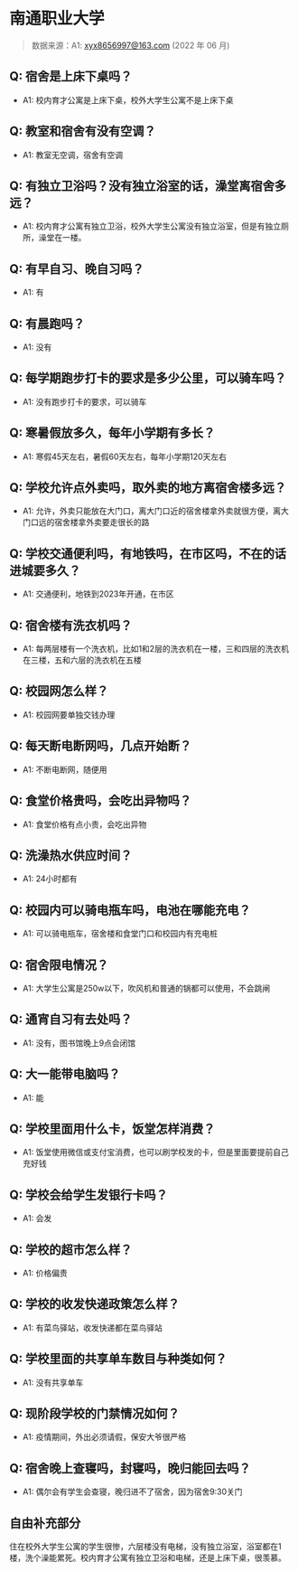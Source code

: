 # 南通职业大学

> 数据来源：A1: xyx8656997@163.com (2022 年 06 月)

## Q: 宿舍是上床下桌吗？

- A1: 校内育才公寓是上床下桌，校外大学生公寓不是上床下桌

## Q: 教室和宿舍有没有空调？

- A1: 教室无空调，宿舍有空调

## Q: 有独立卫浴吗？没有独立浴室的话，澡堂离宿舍多远？

- A1: 校内育才公寓有独立卫浴，校外大学生公寓没有独立浴室，但是有独立厕所，澡堂在一楼。

## Q: 有早自习、晚自习吗？

- A1: 有

## Q: 有晨跑吗？

- A1: 没有

## Q: 每学期跑步打卡的要求是多少公里，可以骑车吗？

- A1: 没有跑步打卡的要求，可以骑车

## Q: 寒暑假放多久，每年小学期有多长？

- A1: 寒假45天左右，暑假60天左右，每年小学期120天左右

## Q: 学校允许点外卖吗，取外卖的地方离宿舍楼多远？

- A1: 允许，外卖只能放在大门口，离大门口近的宿舍楼拿外卖就很方便，离大门口远的宿舍楼拿外卖要走很长的路

## Q: 学校交通便利吗，有地铁吗，在市区吗，不在的话进城要多久？

- A1: 交通便利，地铁到2023年开通，在市区

## Q: 宿舍楼有洗衣机吗？

- A1: 每两层楼有一个洗衣机，比如1和2层的洗衣机在一楼，三和四层的洗衣机在三楼，五和六层的洗衣机在五楼

## Q: 校园网怎么样？

- A1: 校园网要单独交钱办理

## Q: 每天断电断网吗，几点开始断？

- A1: 不断电断网，随便用

## Q: 食堂价格贵吗，会吃出异物吗？

- A1: 食堂价格有点小贵，会吃出异物

## Q: 洗澡热水供应时间？

- A1: 24小时都有

## Q: 校园内可以骑电瓶车吗，电池在哪能充电？

- A1: 可以骑电瓶车，宿舍楼和食堂门口和校园内有充电桩

## Q: 宿舍限电情况？

- A1: 大学生公寓是250w以下，吹风机和普通的锅都可以使用，不会跳闸

## Q: 通宵自习有去处吗？

- A1: 没有，图书馆晚上9点会闭馆

## Q: 大一能带电脑吗？

- A1: 能

## Q: 学校里面用什么卡，饭堂怎样消费？

- A1: 饭堂使用微信或支付宝消费，也可以刷学校发的卡，但是里面要提前自己充好钱

## Q: 学校会给学生发银行卡吗？

- A1: 会发

## Q: 学校的超市怎么样？

- A1: 价格偏贵

## Q: 学校的收发快递政策怎么样？

- A1: 有菜鸟驿站，收发快递都在菜鸟驿站

## Q: 学校里面的共享单车数目与种类如何？

- A1: 没有共享单车

## Q: 现阶段学校的门禁情况如何？

- A1: 疫情期间，外出必须请假，保安大爷很严格

## Q: 宿舍晚上查寝吗，封寝吗，晚归能回去吗？

- A1: 偶尔会有学生会查寝，晚归进不了宿舍，因为宿舍9:30关门

## 自由补充部分

住在校外大学生公寓的学生很惨，六层楼没有电梯，没有独立浴室，浴室都在1楼，洗个澡能累死。校内育才公寓有独立卫浴和电梯，还是上床下桌，很羡慕。